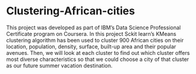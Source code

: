 # Clustering-African-cities
This project was developed as part of IBM’s Data Science Professional Certificate program on Coursera. In this project Sckit learn’s KMeans clustering algorithm has been used to cluster 900 African cities on their location, population, density, surface, built-up area and their popular avenues. Then, we will look at each cluster to find out which cluster offers most diverse characteristics so that we could choose a city of that cluster as our future summer vacation destination.
